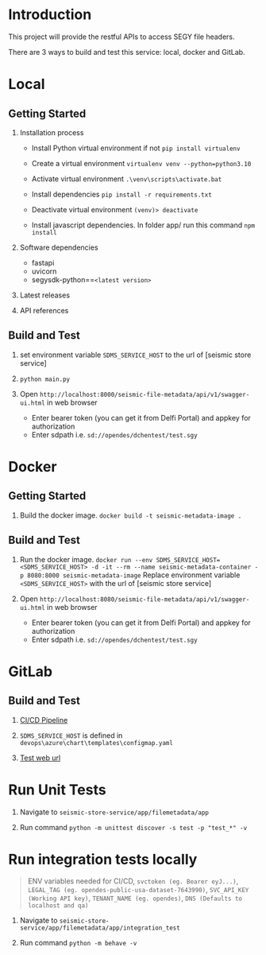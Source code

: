 # Introduction 
This project will provide the restful APIs to access SEGY file headers.

There are 3 ways to build and test this service: local, docker and GitLab.
# Local
## Getting Started
1.	Installation process
    - Install Python virtual environment if not
      `pip install virtualenv`
  
    - Create a virtual environment
      `virtualenv venv --python=python3.10`

    - Activate virtual environment
      `.\venv\scripts\activate.bat`

    - Install dependencies
      `pip install -r requirements.txt`
    
    - Deactivate virtual environment
      `(venv)> deactivate`

    - Install javascript dependencies. In folder app/ run this command
       `npm install`
    
2.	Software dependencies
    - fastapi
    - uvicorn
    - segysdk-python==`<latest version>`

3.	Latest releases
    
4.	API references

## Build and Test
1. set environment variable `SDMS_SERVICE_HOST` to the url of [seismic store service]

2. `python main.py`

3. Open `http://localhost:8000/seismic-file-metadata/api/v1/swagger-ui.html` in web browser
    - Enter bearer token (you can get it from Delfi Portal) and appkey for authorization 
    - Enter sdpath i.e. `sd://opendes/dchentest/test.sgy`

# Docker
## Getting Started
1. Build the docker image. `docker build -t seismic-metadata-image . `

## Build and Test
1. Run the docker image. `docker run --env SDMS_SERVICE_HOST=<SDMS_SERVICE_HOST> -d -it --rm --name seismic-metadata-container -p 8080:8000 seismic-metadata-image`
Replace environment variable `<SDMS_SERVICE_HOST>` with the url of [seismic store service]

2. Open `http://localhost:8080/seismic-file-metadata/api/v1/swagger-ui.html` in web browser
    - Enter bearer token (you can get it from Delfi Portal) and appkey for authorization 
    - Enter sdpath i.e. `sd://opendes/dchentest/test.sgy`

# GitLab
## Build and Test
1. [CI/CD Pipeline](https://community.opengroup.org/osdu/platform/domain-data-mgmt-services/seismic/seismic-dms-suite/seismic-store-service/-/pipelines)

2. `SDMS_SERVICE_HOST` is defined in `devops\azure\chart\templates\configmap.yaml`

3. [Test web url](https://osdu-glab.msft-osdu-test.org/seismic-file-metadata/api/v1/swagger-ui.html)

# Run Unit Tests
1. Navigate to `seismic-store-service/app/filemetadata/app`

2. Run command `python -m unittest discover -s test -p "test_*" -v`

# Run integration tests locally

> ENV variables needed for CI/CD, `svctoken (eg. Bearer eyJ...)`, `LEGAL_TAG (eg. opendes-public-usa-dataset-7643990)`, `SVC_API_KEY (Working API key)`, `TENANT_NAME (eg. opendes)`, `DNS (Defaults to localhost and qa)`

1. Navigate to `seismic-store-service/app/filemetadata/app/integration_test`

3. Run command `python -m behave -v`
